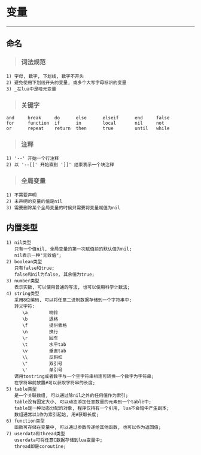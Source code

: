 # **变量**
***


## **命名**
> ### **词法规范**
    1) 字母, 数字, 下划线, 数字不开头
    2) 避免使用下划线开头的变量, 或多个大写字母标识的变量
    3) _在lua中是哑元变量
> ### **关键字**
    and     break     do      else      elseif      end     false
    for     function  if      in        local       nil     not
    or      repeat    return  then      true        until   while
> ### **注释**
    1) '--' 开始一个行注释
    2) 以 '--[[' 开始直到 ']]' 结束表示一个块注释
> ### **全局变量**
    1) 不需要声明
    2) 未声明的变量的值是nil
    3) 需要删除某个全局变量的时候只需要将变量赋值为nil




## **内置类型**
    1) nil类型
       只有一个值nil, 全局变量的第一次赋值前的默认值为nil;
       nil表示一种"无效值";
    2) boolean类型
       只有false和true;
       false和nil为false, 其余值为true;
    3) number类型
       表示实数, 可以使用普通的写法, 也可以使用科学计数法;
    4) string类型
       采用8位编码, 可以将任意二进制数据存储到一个字符串中;
       转义字符:
          \a        响铃
          \b        退格
          \f        提供表格
          \n        换行
          \r        回车
          \t        水平tab 
          \v        垂直tab
          \\        反斜杠
          \"        双引号
          \'        单引号
       调用tostring或者数字与一个空字符串相连可转换一个数字为字符串;
       在字符串前放置#可以获取字符串的长度;
    5) table类型
       是一个关联数组, 可以通过除nil之外的任何值作为索引;
       table没有固定大小, 可以动态添加任意数量的元素到一个table中;
       table是一种动态分配的对象, 程序仅持有一个引用, lua不会暗中产生副本;
       数组通常以1作为索引起始, 用#获取长度;
    6) function类型
       函数可存储在变量中, 可以通过参数传递给其他函数, 也可以作为返回值;
    7) userdata和thread类型
       userdata可将任意C数据存储到lua变量中;
       thread即是coroutine;
